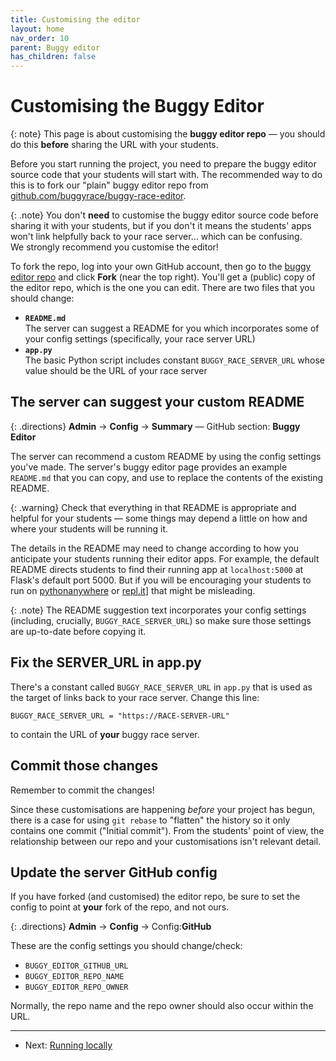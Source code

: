 ```yaml
---
title: Customising the editor
layout: home
nav_order: 10
parent: Buggy editor
has_children: false
---
```



# Customising the Buggy Editor

{: note}
This page is about customising the **buggy editor repo** — you should do this
**before** sharing the URL with your students.

Before you start running the project, you need to prepare the buggy editor
source code that your students will start with. The recommended way to do this
is to fork our "plain" buggy editor repo from [github.com/buggyrace/buggy-race-editor](https://github.com/buggyrace/buggy-race-editor).

{: .note}
You don't **need** to customise the buggy editor source code before sharing it
with your students, but if you don't it means the students' apps won't link
helpfully back to your race server... which can be confusing.  
We strongly recommend you customise the editor!

To fork the repo, log into your own GitHub account, then go to the
[buggy editor repo](github.com/buggyrace/buggy-race-editor) and click **Fork**
(near the top right). You'll get a (public) copy of the editor repo, which is
the one you can edit. There are two files that you should change:

* **`README.md`**  
  The server can suggest a README for you which incorporates some of your
  config settings (specifically, your race server URL)
* **`app.py`**  
  The basic Python script includes constant `BUGGY_RACE_SERVER_URL` whose value
  should be the URL of your race server

## The server can suggest your custom README

{: .directions}
**Admin** → **Config** → **Summary** — GitHub section: **Buggy Editor**

The server can recommend a custom README by using the config settings you've
made. The server's buggy editor page provides an example `README.md` that you
can copy, and use to replace the contents of the existing README.

{: .warning}
Check that everything in that README is appropriate and helpful for your
students — some things may depend a little on how and where your students will
be running it.

The details in the README may need to change according to how you anticipate
your students running their editor apps. For example, the default README directs students to find their running app at `localhost:5000` at Flask's default port 5000. But if you will be encouraging your students to run on
[pythonanywhere](https://www.pythonanywhere.com) or [repl.it](https://replit.com)] that might be misleading.

{: .note}
The README suggestion text incorporates your config settings (including,
crucially, `BUGGY_RACE_SERVER_URL`) so make sure those settings are up-to-date
before copying it.


## Fix the SERVER_URL  in app.py

There's a constant called `BUGGY_RACE_SERVER_URL` in `app.py` that is used as
the target of links back to your race server. Change this line:

    BUGGY_RACE_SERVER_URL = "https://RACE-SERVER-URL"

to contain the URL of **your** buggy race server.

## Commit those changes

Remember to commit the changes!

Since these customisations are happening _before_ your project has begun, there
is a case for using `git rebase` to "flatten" the history so it only contains
one commit ("Initial commit"). From the students' point of view, the
relationship between our repo and your customisations isn't relevant detail.

## Update the server GitHub config

If you have forked (and customised) the editor repo, be sure to set the config to point at **your** fork of the repo, and not ours.

{: .directions}
**Admin** → **Config** → Config:**GitHub**

These are the config settings you should change/check:

* `BUGGY_EDITOR_GITHUB_URL`
* `BUGGY_EDITOR_REPO_NAME`
* `BUGGY_EDITOR_REPO_OWNER`

Normally, the repo name and the repo owner should also occur within the URL.


---
* Next: [Running locally](running-locally)
